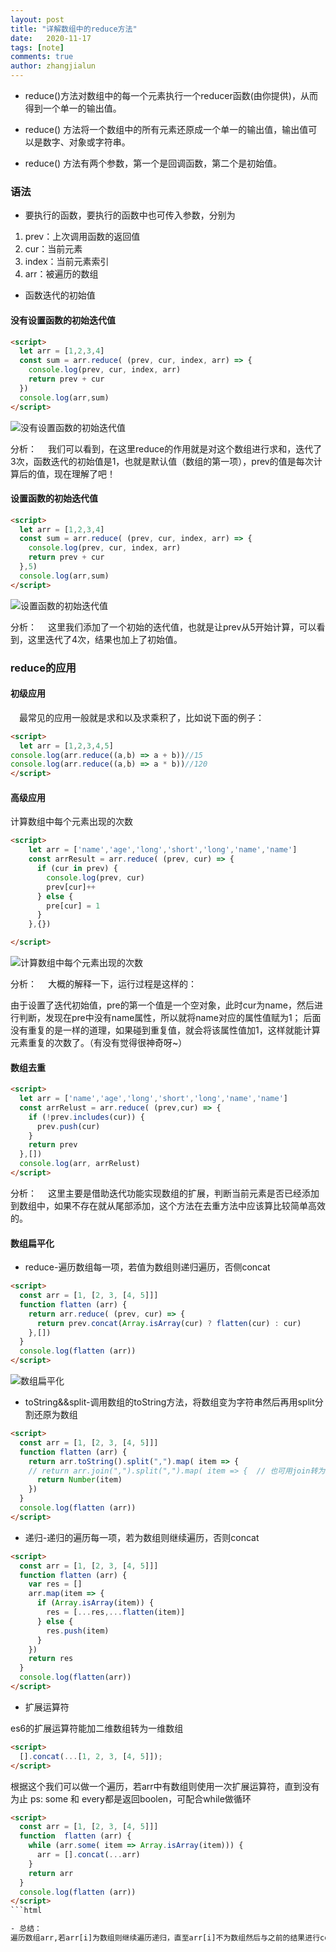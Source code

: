 ```yaml
---
layout: post
title: "详解数组中的reduce方法"
date:   2020-11-17
tags: [note]
comments: true
author: zhangjialun
---
```

- reduce()方法对数组中的每一个元素执行一个reducer函数(由你提供)，从而得到一个单一的输出值。

- reduce() 方法将一个数组中的所有元素还原成一个单一的输出值，输出值可以是数字、对象或字符串。

- reduce() 方法有两个参数，第一个是回调函数，第二个是初始值。

<!-- more -->

### 语法

- 要执行的函数，要执行的函数中也可传入参数，分别为

1. prev：上次调用函数的返回值
2. cur：当前元素
3. index：当前元素索引
4. arr：被遍历的数组

- 函数迭代的初始值

#### 没有设置函数的初始迭代值

```html
<script>
  let arr = [1,2,3,4]
  const sum = arr.reduce( (prev, cur, index, arr) => {
    console.log(prev, cur, index, arr)
    return prev + cur
  })
  console.log(arr,sum)
</script>
```

![没有设置函数的初始迭代值](https://zhangjialun555.github.io/images/reduce/WechatIMG4.png)

分析：
 我们可以看到，在这里reduce的作用就是对这个数组进行求和，迭代了3次，函数迭代的初始值是1，也就是默认值（数组的第一项），prev的值是每次计算后的值，现在理解了吧！

#### 设置函数的初始迭代值

```html
<script>
  let arr = [1,2,3,4]
  const sum = arr.reduce( (prev, cur, index, arr) => {
    console.log(prev, cur, index, arr)
    return prev + cur
  },5)
  console.log(arr,sum)
</script>
```

![设置函数的初始迭代值](https://zhangjialun555.github.io/images/reduce/WeChat759e.png)

分析：
 这里我们添加了一个初始的迭代值，也就是让prev从5开始计算，可以看到，这里迭代了4次，结果也加上了初始值。

### reduce的应用

#### 初级应用

 最常见的应用一般就是求和以及求乘积了，比如说下面的例子：

```html
<script>
  let arr = [1,2,3,4,5]
console.log(arr.reduce((a,b) => a + b))//15
console.log(arr.reduce((a,b) => a * b))//120
</script>
```

#### 高级应用

 计算数组中每个元素出现的次数

```html
<script>
    let arr = ['name','age','long','short','long','name','name']
    const arrResult = arr.reduce( (prev, cur) => {
      if (cur in prev) {
        console.log(prev, cur)
        prev[cur]++
      } else {
        pre[cur] = 1
      }
    },{})

</script>
```

![计算数组中每个元素出现的次数](https://zhangjialun555.github.io/images/reduce/WechatIMG42.png)

分析：
 大概的解释一下，运行过程是这样的：

由于设置了迭代初始值，pre的第一个值是一个空对象，此时cur为name，然后进行判断，发现在pre中没有name属性，所以就将name对应的属性值赋为1；
后面没有重复的是一样的道理，如果碰到重复值，就会将该属性值加1，这样就能计算元素重复的次数了。（有没有觉得很神奇呀~）

#### 数组去重

```html
<script>
  let arr = ['name','age','long','short','long','name','name']
  const arrRelust = arr.reduce( (prev,cur) => {
    if (!prev.includes(cur)) {
      prev.push(cur)
    }
    return prev
  },[])
  console.log(arr, arrRelust)
</script>
```

分析：
 这里主要是借助迭代功能实现数组的扩展，判断当前元素是否已经添加到数组中，如果不存在就从尾部添加，这个方法在去重方法中应该算比较简单高效的。

#### 数组扁平化

- reduce-遍历数组每一项，若值为数组则递归遍历，否侧concat

```html
<script>
  const arr = [1, [2, 3, [4, 5]]]
  function flatten (arr) {
    return arr.reduce( (prev, cur) => {
      return prev.concat(Array.isArray(cur) ? flatten(cur) : cur)
    },[])
  }
  console.log(flatten (arr))
</script>
```

![数组扁平化](https://zhangjialun555.github.io/images/reduce/WechatIMG44.png)

- toString&&split-调用数组的toString方法，将数组变为字符串然后再用split分割还原为数组

```html
<script>
  const arr = [1, [2, 3, [4, 5]]]
  function flatten (arr) {
    return arr.toString().split(",").map( item => {
    // return arr.join(",").split(",").map( item => {  // 也可用join转为字符串
      return Number(item)
    })
  }
  console.log(flatten (arr))
</script>
```

- 递归-递归的遍历每一项，若为数组则继续遍历，否则concat

```html
<script>
  const arr = [1, [2, 3, [4, 5]]]
  function flatten (arr) {
    var res = []
    arr.map(item => {
      if (Array.isArray(item)) {
        res = [...res,...flatten(item)]
      } else {
        res.push(item)
      }
    })
    return res
  }
  console.log(flatten(arr))
</script>
```

- 扩展运算符

es6的扩展运算符能加二维数组转为一维数组

```html
<script>
  [].concat(...[1, 2, 3, [4, 5]]);
</script>
```

根据这个我们可以做一个遍历，若arr中有数组则使用一次扩展运算符，直到没有为止
ps: some 和 every都是返回boolen，可配合while做循环

```html
<script>
  const arr = [1, [2, 3, [4, 5]]]
  function  flatten (arr) {
    while (arr.some( item => Array.isArray(item))) {
      arr = [].concat(...arr)
    }
    return arr
  }
  console.log(flatten (arr))
</script>
```html

- 总结：
遍历数组arr,若arr[i]为数组则继续遍历递归，直至arr[i]不为数组然后与之前的结果进行concat.
